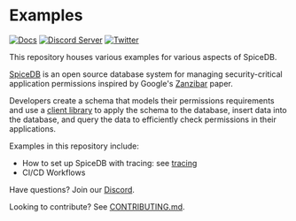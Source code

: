 # Examples

[![Docs](https://img.shields.io/badge/docs-authzed.com-%234B4B6C "Authzed Documentation")](https://docs.authzed.com)
[![Discord Server](https://img.shields.io/discord/844600078504951838?color=7289da&logo=discord "Discord Server")](https://discord.gg/jTysUaxXzM)
[![Twitter](https://img.shields.io/twitter/follow/authzed?color=%23179CF0&logo=twitter&style=flat-square "@authzed on Twitter")](https://twitter.com/authzed)

This repository houses various examples for various aspects of SpiceDB.

[SpiceDB] is an open source database system for managing security-critical application permissions inspired by Google's [Zanzibar] paper.

Developers create a schema that models their permissions requirements and use a [client library] to apply the schema to the database, insert data into the database, and query the data to efficiently check permissions in their applications.

[SpiceDB]: https://github.com/authzed/spicedb
[Zanzibar]: https://authzed.com/blog/what-is-zanzibar/
[client library]: https://github.com/orgs/authzed/repositories?q=client+library

Examples in this repository include:

- How to set up SpiceDB with tracing: see [tracing](./tracing)
- CI/CD Workflows

Have questions? Join our [Discord].

Looking to contribute? See [CONTRIBUTING.md].

[Discord]: https://authzed.com/discord
[CONTRIBUTING.md]: https://github.com/authzed/spicedb/blob/main/CONTRIBUTING.md
